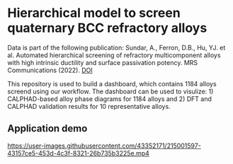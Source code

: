 # Hierarchical model to screen quaternary BCC refractory alloys

Data is part of the following publication: Sundar, A., Ferron, D.B., Hu, YJ. et al. Automated hierarchical screening of refractory multicomponent alloys with high intrinsic ductility and surface passivation potency. MRS Communications (2022). [DOI](https://doi.org/10.1557/s43579-022-00241-1)

This repository is used to build a dashboard, which contains 1184 alloys screend using our workflow. The dashboard can be used to visulize: 1) CALPHAD-based alloy phase diagrams for 1184 alloys and 2) DFT and CALPHAD validation results for 10 representative alloys.

## Application demo
https://user-images.githubusercontent.com/43352171/215001597-43157ce5-453d-4c3f-8321-26b735b3225e.mp4

